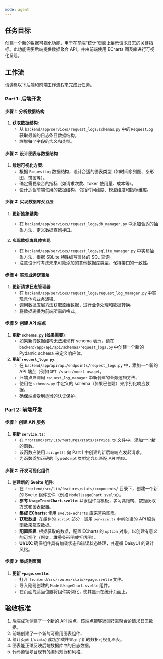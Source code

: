 ```yaml
---
mode: agent
---
```


## 任务目标

创建一个新的数据可视化功能，用于在前端“统计”页面上展示请求日志的关键指标。此功能需要后端提供数据聚合 API，并由前端使用 ECharts 图表库进行可视化呈现。

## 工作流

请遵循以下后端和前端工作流程来完成此任务。

### Part 1: 后端开发

#### 步骤 1: 分析数据结构

1.  **获取数据结构**:
    *   从 `backend/app/services/request_logs/schemas.py` 中的 `RequestLog` 获取最新的日志条目数据结构。
    *   理解每个字段的含义和类型。

#### 步骤 2: 设计图表与数据结构

1.  **规划可视化方案**:
    *   根据 `RequestLog` 数据结构，设计合适的图表类型（如时间序列图、条形图、饼图等）。
    *   确定需要聚合的指标（如请求次数、token 使用量、成本等）。
    *   设计适合前端使用的数据结构，包括时间维度、模型维度和指标维度。

#### 步骤 3: 实现数据库交互层

1.  **更新抽象基类**:
    *   在 `backend/app/services/request_logs/db_manager.py` 中添加合适的抽象方法，定义数据查询接口。

2.  **实现数据库具体实现**:
    *   在 `backend/app/services/request_logs/sqlite_manager.py` 中实现抽象方法，根据 SQLite 特性编写具体的 SQL 查询。
    *   注意设计时考虑未来可能添加的其他数据库类型，保持接口的一致性。

#### 步骤 4: 实现业务逻辑层

1.  **更新请求日志管理器**:
    *   在 `backend/app/services/request_logs/request_log_manager.py` 中实现具体的业务逻辑。
    *   调用数据库层方法获取原始数据，进行业务处理和数据转换。
    *   将数据转换为前端所需的格式。

#### 步骤 5: 创建 API 端点

1.  **更新 `schemas.py` (如果需要)**:
    *   如果新的数据结构无法用现有 schema 表示，请在 `backend/app/api/api/schemas/request_logs.py` 中创建一个新的 Pydantic schema 来定义响应体。
2.  **更新 `request_logs.py`**:
    *   在 `backend/app/api/api/endpoints/request_logs.py` 中，添加一个新的 API 端点（例如 `GET /stats/model-usage`）。
    *   此端点应调用 `request_log_manager` 中新创建的业务逻辑方法。
    *   使用在 `schemas.py` 中定义的 schema（如果已创建）来序列化响应数据。
    *   确保端点受到适当的认证保护。

### Part 2: 前端开发

#### 步骤 1: 创建 API 服务

1.  **更新 `service.ts`**:
    *   在 `frontend/src/lib/features/stats/service.ts` 文件中，添加一个新的函数。
    *   该函数应使用 `api.get()` 向 Part 1 中创建的新后端端点发起请求。
    *   为函数添加正确的 TypeScript 类型定义以匹配 API 响应。

#### 步骤 2: 开发可视化组件

1.  **创建新的 Svelte 组件**:
    *   在 `frontend/src/lib/features/stats/components/` 目录下，创建一个新的 Svelte 组件文件（例如 `ModelUsageChart.svelte`）。
    *   **参考 `UsageTrendChart.svelte`**: 以该组件为模板，学习其结构、数据获取方式和图表配置。
    *   **集成 ECharts**: 使用 `svelte-echarts` 库来渲染图表。
    *   **获取数据**: 在组件的 `script` 部分，调用 `service.ts` 中新创建的 API 服务函数来获取数据。
    *   **配置图表**: 根据获取的数据，配置 ECharts 的 `option` 对象，以创建有意义的可视化（例如，堆叠条形图或折线图）。
    *   **UI/UX**: 确保组件具有加载状态和错误状态处理，并遵循 DaisyUI 的设计风格。

#### 步骤 3: 集成到页面

1.  **更新 `+page.svelte`**:
    *   打开 `frontend/src/routes/stats/+page.svelte` 文件。
    *   导入刚刚创建的 `ModelUsageChart.svelte` 组件。
    *   在页面的适当位置将组件实例化，使其显示在统计页面上。

## 验收标准

1.  后端成功创建了一个新的 API 端点，该端点能够返回按需聚合的请求日志数据。
2.  前端创建了一个新的可重用图表组件。
3.  统计页面 (`/stats`) 成功加载并显示了新的数据可视化图表。
4.  图表能正确反映后端数据库中的日志数据。
5.  代码遵循项目现有的编码规范和风格。